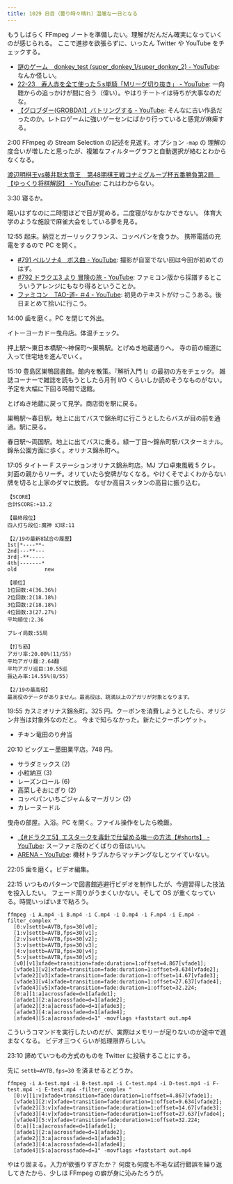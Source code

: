 ```yaml
---
title: 1029 日目（曇り時々晴れ）温暖な一日となる
---
```


もうしばらく FFmpeg ノートを準備したい。理解がだんだん確実になっていくのが感じられる。
ここで進捗を欲張らずに、いったん Twitter や YouTube をチェックする。

* [謎のゲーム　donkey_test (super_donkey_1/super_donkey_2) - YouTube](https://www.youtube.com/watch?v=QPnolcl1UCM):
  なんか怪しい。
* [22-23　寿人赤を全て使った５s単騎「Mリーグ切り抜き」 - YouTube](https://www.youtube.com/watch?v=3C0NtPqeNUE):
  一向聴からの追っかけが間に合う（偉い）。やはりチートイは待ちが大事なのだな。
* [【グロブダー(GROBDA)】バトリングする - YouTube](https://www.youtube.com/watch?v=M3L2d2nMQfQ):
  そんなに古い作品だったのか。レトロゲームに強いゲーセンにばかり行っていると感覚が麻痺する。

2:00 FFmpeg の Stream Selection の記述を見返す。オプション `-map` の
理解の度合いが増したと思ったが、複雑なフィルターグラフと自動選択が絡むとわからなくなる。

[渡辺明棋王vs藤井聡太竜王　第48期棋王戦コナミグループ杯五番勝負第2局　【ゆっくり将棋解説】 - YouTube](https://www.youtube.com/watch?v=ZHrS61wHZLc):
これはわからない。

3:30 寝るか。

眠いはずなのに二時間ほどで目が覚める。二度寝がなかなかできない。
体育大学のような施設で麻雀大会をしている夢を見る。

12:55 起床。納豆とガーリックフランス、コッペパンを食うか。
携帯電話の充電をするので PC を開く。

* [#791 ペルソナ4　ボス曲 - YouTube](https://www.youtube.com/watch?v=icyuflp1nNk):
  撮影が自室でない回は今回が初めてのはず。
* [#792 ドラクエ3 より 冒険の旅 - YouTube](https://www.youtube.com/watch?v=ViCl9g1GH_Q):
  ファミコン版から採譜するとこういうアレンジにもなり得るということか。
* [ファミコン　TAO-道- ＃4 - YouTube](https://www.youtube.com/watch?v=EFnq-tzg22s):
  初見のテキストがけっこうある。後日まとめて拾いに行こう。

14:00 歯を磨く。PC を閉じて外出。

イトーヨーカドー曳舟店。体温チェック。

押上駅～東日本橋駅～神保町～巣鴨駅。とげぬき地蔵通りへ。
寺の前の細道に入って住宅地を進んでいく。

15:10 豊島区巣鴨図書館。館内を散策。『解析入門 I』の最初の方をチェック。
雑誌コーナーで雑誌を読もうとしたら月刊 I/O くらいしか読めそうなものがない。
予定を大幅に下回る時間で退館。

とげぬき地蔵に戻って見学。商店街を駅に戻る。

巣鴨駅～春日駅。地上に出てバスで錦糸町に行こうとしたらバスが目の前を通過。駅に戻る。

春日駅～両国駅。地上に出てバスに乗る。緑一丁目～錦糸町駅バスターミナル。
錦糸公園方面に歩く。オリナス錦糸町へ。

17:05 タイトー F ステーションオリナス錦糸町店。MJ プロ卓東風戦 5 クレ。
対面の親からリーチ。オリていたら安牌がなくなる。やけくそでよくわからない牌を切ると上家のダマに放銃。
なぜか高目スッタンの高目に振り込む。

```text
【SCORE】
合計SCORE:+13.2

【最終段位】
四人打ち段位:魔神 幻球:11

【2/19の最新8試合の履歴】
1st|*----**-
2nd|---**---
3rd|-**-----
4th|-------*
old         new

【順位】
1位回数:4(36.36%)
2位回数:2(18.18%)
3位回数:2(18.18%)
4位回数:3(27.27%)
平均順位:2.36

プレイ局数:55局

【打ち筋】
アガリ率:20.00%(11/55)
平均アガリ翻:2.64翻
平均アガリ巡目:10.55巡
振込み率:14.55%(8/55)

【2/19の最高役】
最高役のデータがありません。最高役は、跳満以上のアガリが対象となります。
```

19:55 カスミオリナス錦糸町。325 円。クーポンを消費しようとしたら、オリジン弁当は対象外なのだと。
今まで知らなかった。新たにクーポンゲット。

* チキン竜田のり弁当

20:10 ビッグエー墨田業平店。748 円。

* サラダミックス (2)
* 小粒納豆 (3)
* レーズンロール (6)
* 高菜しそおにぎり (2)
* コッペパンいちごジャム＆マーガリン (2)
* カレーヌードル

曳舟の部屋。入浴。PC を開く。ファイル操作をしたら晩飯。

* [【#ドラクエ5】エスタークを毒針で仕留める唯一の方法【#shorts】 - YouTube](https://www.youtube.com/watch?v=LY7Ir7OBwmo):
  スーファミ版のどくばりの音はいい。
* [ARENA - YouTube](https://www.youtube.com/watch?v=kOi-CNvrSzw):
  機材トラブルからマッチングなしとツイていない。

22:05 歯を磨く。ビデオ編集。

22:15 いつものパターンで図書館逃避行ビデオを制作したが、今週習得した技法を投入したい。
フェード周りがうまくいかない。そして OS が重くなっている。時間いっぱいまで粘ろう。

```console
ffmpeg -i A.mp4 -i B.mp4 -i C.mp4 -i D.mp4 -i F.mp4 -i E.mp4 -filter_complex "
  [0:v]settb=AVTB,fps=30[v0];
  [1:v]settb=AVTB,fps=30[v1];
  [2:v]settb=AVTB,fps=30[v2];
  [3:v]settb=AVTB,fps=30[v3];
  [4:v]settb=AVTB,fps=30[v4];
  [5:v]settb=AVTB,fps=30[v5];
  [v0][v1]xfade=transition=fade:duration=1:offset=4.867[vfade1];
  [vfade1][v2]xfade=transition=fade:duration=1:offset=9.634[vfade2];
  [vfade2][v3]xfade=transition=fade:duration=1:offset=14.67[vfade3];
  [vfade3][v4]xfade=transition=fade:duration=1:offset=27.637[vfade4];
  [vfade4][v5]xfade=transition=fade:duration=1:offset=32.224;
  [0:a][1:a]acrossfade=d=1[afade1];
  [afade1][2:a]acrossfade=d=1[afade2];
  [afade2][3:a]acrossfade=d=1[afade3];
  [afade3][4:a]acrossfade=d=1[afade4];
  [afade4][5:a]acrossfade=d=1" -movflags +faststart out.mp4
```

こういうコマンドを実行したいのだが、実際はメモリーが足りないのか途中で進まなくなる。
ビデオ三つくらいが処理限界らしい。

23:10 諦めていつもの方式のものを Twitter に投稿することにする。

先に `settb=AVTB,fps=30` を済ませるとどうか。

```console
ffmpeg -i A-test.mp4 -i B-test.mp4 -i C-test.mp4 -i D-test.mp4 -i F-test.mp4 -i E-test.mp4 -filter_complex "
  [0:v][1:v]xfade=transition=fade:duration=1:offset=4.867[vfade1];
  [vfade1][2:v]xfade=transition=fade:duration=1:offset=9.634[vfade2];
  [vfade2][3:v]xfade=transition=fade:duration=1:offset=14.67[vfade3];
  [vfade3][4:v]xfade=transition=fade:duration=1:offset=27.637[vfade4];
  [vfade4][5:v]xfade=transition=fade:duration=1:offset=32.224;
  [0:a][1:a]acrossfade=d=1[afade1];
  [afade1][2:a]acrossfade=d=1[afade2];
  [afade2][3:a]acrossfade=d=1[afade3];
  [afade3][4:a]acrossfade=d=1[afade4];
  [afade4][5:a]acrossfade=d=1" -movflags +faststart out.mp4
```

やはり固まる。入力が欲張りすぎたか？
何度も何度も不毛な試行錯誤を繰り返してきたから、少しは FFmpeg の癖が身に沁みたろうが。

